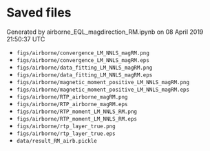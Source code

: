 # Saved files 


Generated by airborne_EQL_magdirection_RM.ipynb on 08 April 2019 21:50:37 UTC

*  `figs/airborne/convergence_LM_NNLS_magRM.png` 
*  `figs/airborne/convergence_LM_NNLS_magRM.eps` 
*  `figs/airborne/data_fitting_LM_NNLS_magRM.png` 
*  `figs/airborne/data_fitting_LM_NNLS_magRM.eps` 
*  `figs/airborne/magnetic_moment_positive_LM_NNLS_magRM.png` 
*  `figs/airborne/magnetic_moment_positive_LM_NNLS_magRM.eps` 
*  `figs/airborne/RTP_airborne_magRM.png` 
*  `figs/airborne/RTP_airborne_magRM.eps` 
*  `figs/airborne/RTP_moment_LM_NNLS_RM.png` 
*  `figs/airborne/RTP_moment_LM_NNLS_RM.eps` 
*  `figs/airborne/rtp_layer_true.png` 
*  `figs/airborne/rtp_layer_true.eps` 
*  `data/result_RM_airb.pickle` 

